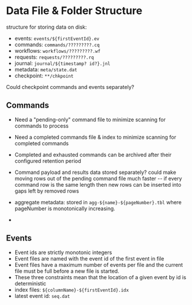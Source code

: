 # Data File & Folder Structure

structure for storing data on disk:

- events: `events/${firstEventId}.ev`
- commands: `commands/?????????.cq`
- workflows: `workflows/?????????.wf`
- requests: `requests/?????????.rq`
- journal: `journal/${timestamp? id?}.jnl`
- metadata: `meta/state.dat`
- checkpoint: `**/chkpoint`

Could checkpoint commands and events separately?

## Commands

* Need a "pending-only" command file to minimize scanning for commands to process
* Need a completed commands file & index to minimize scanning for completed commands
* Completed and exhausted commands can be archived after their configured retention period
* Command payload and results data stored separately? could make moving rows out of the pending command file much faster -- if every command row is the same length then new rows can be inserted into gaps left by removed rows
* aggregate metadata: stored in `agg-${name}-${pageNumber}.tbl` where pageNumber is monotonically increasing.

* 

## Events

* Event ids are strictly monotonic integers
* Event files are named with the event id of the first event in file
* Event files have a maximum number of events per file and the current file must be full before a new file is started. 
* These three constraints mean that the location of a given event by id is deterministic 
* index files: `${columnName}-${firstEventId}.idx`
* latest event id: `seq.dat`